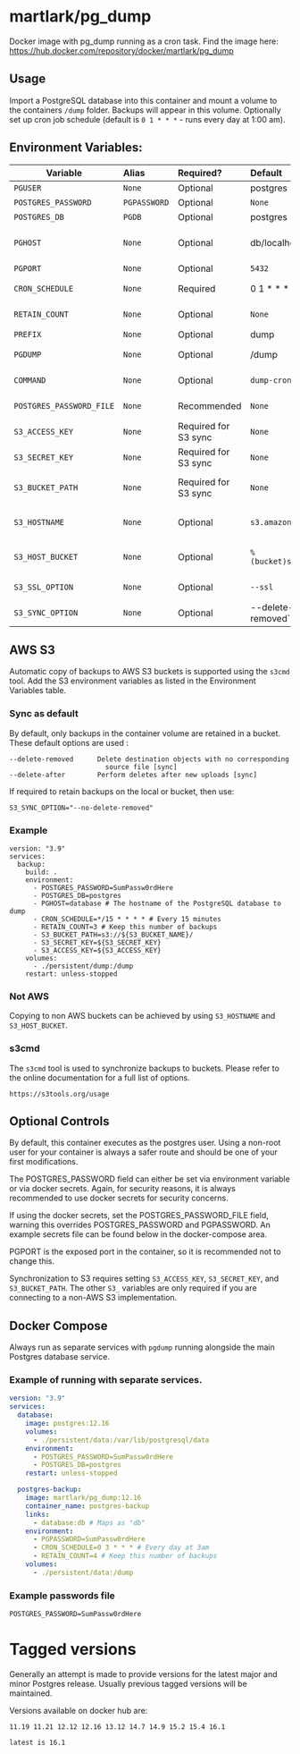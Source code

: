 martlark/pg_dump
================

Docker image with pg_dump running as a cron task. Find the image
here: https://hub.docker.com/repository/docker/martlark/pg_dump

## Usage

Import a PostgreSQL database into this container and mount a volume to the containers `/dump` folder.
Backups will appear in this volume. Optionally set up cron job schedule (default is `0 1 * * *` -
runs every day at 1:00 am).

## Environment Variables:

| Variable                 | Alias        | Required?  | Default               | Description                                                                                   |
|--------------------------|:-------------|:-----------|:----------------------|:----------------------------------------------------------------------------------------------|
| `PGUSER`                 | `None`       | Optional   | postgres              | The user for accessing the database                                                           |
| `POSTGRES_PASSWORD`      | `PGPASSWORD` | Optional   | `None`                | The password for accessing the database                                                       |
| `POSTGRES_DB`            | `PGDB`       | Optional   | postgres              | The name of the database                                                                      |
| `PGHOST`                 | `None`       | Optional   | db/localhost | The hostname of the database. `db` is the default if RUN_DOUBLE, `localhost` otherwise        |
| `PGPORT`                 | `None`       | Optional   | `5432`                | The port for the database                                                                     |
| `CRON_SCHEDULE`          | `None`       | Required   | 0 1 * * *             | The cron schedule at which to run the pg_dump                                                 |
| `RETAIN_COUNT`           | `None`       | Optional   | `None`                | Optionally, a number to retain, delete older files                                            |
| `PREFIX`                 | `None`       | Optional   | dump                  | Optionally, prefix for dump files                                                             |
| `PGDUMP`                 | `None`       | Optional   | /dump                 | Optionally, define a different location to dump your backups.                                 |
| `COMMAND`                | `None`       | Optional   | `dump-cron` | Options: `dump` dumps the database and exit, `dump-cron` creates a cron job and runs          |
| `POSTGRES_PASSWORD_FILE` | `None`       | Recommended | `None`               | Location of the password file. Overrides `POSTGRES_PASSWORD` and `PGPASSWORD`                 |
| `S3_ACCESS_KEY`          | `None`       | Required for S3 sync   | `None` | Access key to connect to S3. Example: `AKIAIOSFODNN7EXAMPLE`                                  |
| `S3_SECRET_KEY`          | `None`       | Required for S3 sync   | `None` | Secret key to connect to S3. Example: `wJalrXUtnFEMI/K7MDENG/bPxRfiCYEXAMPLEKEY`              |
| `S3_BUCKET_PATH` | `None` | Required for S3 sync  | `None`   | Full path to the bucket and directory to store the dumps. Example: `s3://my-bucket/db-dumps/` |
| `S3_HOSTNAME`    | `None` | Optional  | `s3.amazonaws.com`            | Configurable for a non-AWS S3 implementation. Example: `mys3server.local`                     |
| `S3_HOST_BUCKET` | `None` | Optional  | `%(bucket)s.s3.amazonaws.com` | Configurable for a non-AWS S3 implementation. Example: `mys3server.local/%(bucket)`           |
| `S3_SSL_OPTION`  | `None` | Optional  | `--ssl`                       | Options: `--ssl` to enable SSL, `--no-ssl` to disable SSL                                     |
| `S3_SYNC_OPTION`  | `None` | Optional  | --delete-after --delete-removed`                       | Controls how files are synchronized to a bucket                                               |

## AWS S3

Automatic copy of backups to AWS S3 buckets is supported using the `s3cmd` tool.  Add the S3 environment variables as listed in the
Environment Variables table.

### Sync as default

By default, only backups in the container volume are retained in a bucket. These default options are used :

    --delete-removed      Delete destination objects with no corresponding
                            source file [sync]
    --delete-after        Perform deletes after new uploads [sync]

If required to retain backups on the local or bucket, then use:

    S3_SYNC_OPTION="--no-delete-removed"

### Example

    version: "3.9"
    services:
      backup:
        build: .
        environment:
          - POSTGRES_PASSWORD=SumPassw0rdHere
          - POSTGRES_DB=postgres
          - PGHOST=database # The hostname of the PostgreSQL database to dump
          - CRON_SCHEDULE=*/15 * * * * # Every 15 minutes
          - RETAIN_COUNT=3 # Keep this number of backups
          - S3_BUCKET_PATH=s3://${S3_BUCKET_NAME}/
          - S3_SECRET_KEY=${S3_SECRET_KEY}
          - S3_ACCESS_KEY=${S3_ACCESS_KEY}
        volumes:
          - ./persistent/dump:/dump
        restart: unless-stopped


### Not AWS

Copying to non AWS buckets can be achieved by using `S3_HOSTNAME` and `S3_HOST_BUCKET`.

### s3cmd

The `s3cmd` tool is used to synchronize backups to buckets.  Please refer to the online documentation for
a full list of options.

    https://s3tools.org/usage

## Optional Controls

By default, this container executes as the postgres user. Using a non-root user for your container
is always a safer route and should be one of your first modifications.

The POSTGRES_PASSWORD field can
either be set via environment variable or via docker secrets. Again, for security reasons, it is
always recommended to use docker secrets for security concerns.

If using the docker secrets, set the
POSTGRES_PASSWORD_FILE field, warning this overrides POSTGRES_PASSWORD and PGPASSWORD. An example secrets
file can be found below in the docker-compose area.

PGPORT is the exposed port in the container, so it is recommended not to change this.

Synchronization to S3 requires setting `S3_ACCESS_KEY`, `S3_SECRET_KEY`, and `S3_BUCKET_PATH`. The other `S3_` variables are only required if you are connecting to a non-AWS S3 implementation.

## Docker Compose

Always run as separate services with `pgdump` running alongside the main Postgres database service.

### Example of running with separate services.

```yaml
version: "3.9"
services:
  database:
    image: postgres:12.16
    volumes:
      - ./persistent/data:/var/lib/postgresql/data
    environment:
      - POSTGRES_PASSWORD=SumPassw0rdHere
      - POSTGRES_DB=postgres
    restart: unless-stopped

  postgres-backup:
    image: martlark/pg_dump:12.16
    container_name: postgres-backup
    links:
      - database:db # Maps as "db"
    environment:
      - PGPASSWORD=SumPassw0rdHere
      - CRON_SCHEDULE=0 3 * * * # Every day at 3am
      - RETAIN_COUNT=4 # Keep this number of backups
    volumes:
      - ./persistent/data:/dump
```

### Example passwords file

```text
POSTGRES_PASSWORD=SumPassw0rdHere
```

Tagged versions
===============

Generally an attempt is made to provide versions for the latest major and minor Postgres release.  Usually
previous tagged versions will be maintained.

Versions available on docker hub are:

    11.19 11.21 12.12 12.16 13.12 14.7 14.9 15.2 15.4 16.1

    latest is 16.1

